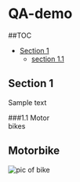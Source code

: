 # QA-demo

##TOC
* [Section 1](section-1)
  * [section 1.1](section-1.1)

## Section 1
Sample text  

###1.1
Motor  
bikes

## Motorbike
![pic of bike](https://www.yankodesign.com/images/design_news/2020/10/this-hubless-e-motorbike-can-conquer-any-terrain-tailormade-for-solo-night-riders/Shane-Baxter_grunge-bike_hubless-wheel_2.jpg)
